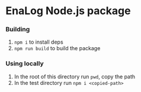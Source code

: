 # EnaLog Node.js package

### Building 

1. `npm i` to install deps
2. `npm run build` to build the package

### Using locally

1. In the root of this directory run `pwd`, copy the path
2. In the test directory run `npm i <copied-path>`